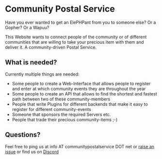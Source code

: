 # Community Postal Service


Have you ever wanted to get an ElePHPant from you to someone else? Or a Gopher? Or a Wapuu? 

This Website wants to connect people of the community or of different communities that are willing to take your precious item with them and deliver it. A community-driven Postal Service.

## What is needed?

Currently multiple things are needed:

* Some people to create a Web-Interface that allows people to register and enter at which community events they are throughout the year
* Some people to create an API that allows to find the shortest and fastest path between two of these community-members
* People that write Plugins for different backends that make it easy to register for different community-events
* Someone that sponsors the required Servers etc.
* People that trade their precious community-items ;-)

## Questions? 

Feel free to ping us at info AT communitypostalservice DOT net or [raise an issue](https://github.com/communitypostalservice/communitypostalservice.github.io/issues) or find us on [Discord](https://discord.gg/NqvSHB)
